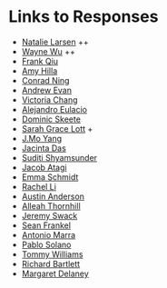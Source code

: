 # Links to Responses

- [Natalie Larsen](https://natallzl.github.io/data310/) ++
- [Wayne Wu](https://dwurian.github.io/DATA-310/) ++
- [Frank Qiu](https://frank-q-00.github.io/Data-310/)
- [Amy Hilla](https://aehilla.github.io/data310_spring2021/)
- [Conrad Ning](https://cning0506.github.io/DATA-310_Applied_Machine_Learning/)
- [Andrew Evan](https://andrewevanwm.github.io/DataScience310/)
- [Victoria Chang](https://victoyyc.github.io/DATA-310/)
- [Alejandro Eulacio](https://ale-eulacio.github.io/data310/)
- [Dominic Skeete](https://daskeete.github.io/daskeete_data_310/)
- [Sarah Grace Lott](https://sglott.github.io/Data310_workbook/) +
- [J.Mo Yang](https://jmoyang.github.io/DATA310/)
- [Jacinta Das](https://jpdas18.github.io/Applied-Machine-Learning/)
- [Suditi Shyamsunder](https://suditishyamsunder.github.io/DATA310/)
- [Jacob Atagi](https://jdatagi.github.io/Data_310/)
- [Emma Schmidt](https://emma-schmidt.github.io/DATA310/)
- [Rachel Li](https://github.com/rrrrli/DATA_310)
- [Austin Anderson](https://aa-battery.github.io/Applied-Machine-Learning/)
- [Alleah Thornhill](https://alleahsoleil.github.io/Applied_Machine_Learning/)
- [Jeremy Swack](https://jeremy-swack.github.io/applied-machine-learning/)
- [Sean Frankel](https://seanf879.github.io/Sean-s-Lab/)
- [Antonio Marra](https://antoniomarra8.github.io/DATA310/)
- [Pablo Solano](https://pablo.codes/appml)
- [Tommy Williams](https://ktwilliams15.github.io/Responses/)
- [Richard Bartlett](https://rj-bartlett.github.io/Data310/)
- [Margaret Delaney](...)
